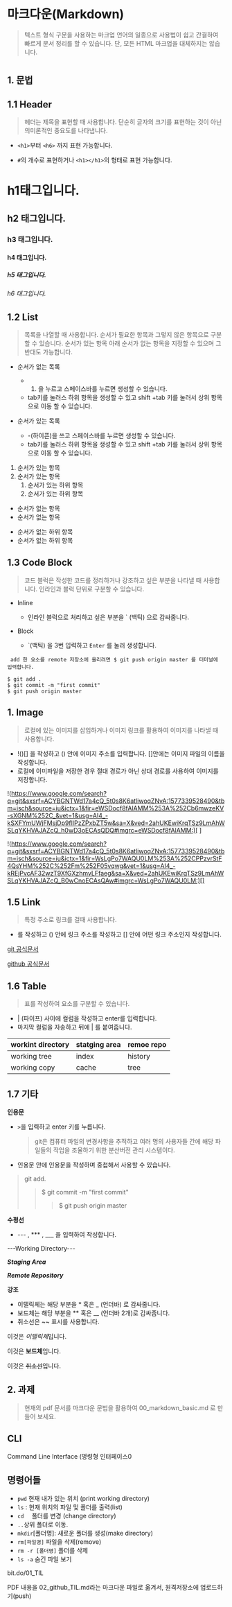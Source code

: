 # 마크다운(Markdown)

> 텍스트 형식 구문을 사용하는 마크업 언어의 일종으로 사용법이 쉽고 간결하여 빠르게 문서 정리를 할 수
> 있습니다. 단, 모든 HTML 마크업을 대체하지는 않습니다.

# 

## 1. 문법

## 1.1 Header

> 헤더는 제목을 표현할 때 사용합니다. 단순히 글자의 크기를 표현하는 것이 아닌 의미론적인 중요도를 나타냅니다.



- ` <h1> `부터 `<h6>` 까지 표현 가능합니다.

- `#`의 개수로 표현하거나 `<h1></h1>`의 형태로 표현 가능합니다.

  

  

# h1태그입니다.

## h2 태그입니다. 

### h3 태그입니다.

#### h4 태그입니다.

##### h5 태그입니다.

###### h6 태그입니다.



## 1.2 List

> 목록을 나열할 때 사용합니다. 순서가 필요한 항목과 그렇지 않은 항목으로 구분할 수 있습니다. 순서가 있는 항목 아래 순서가 없는 항목을 지정할 수 있으며 그 반대도 가능합니다.

- 순서가 없는 목록
  * 1. 을 누르고 스페이스바를 누르면 생성할 수 있습니다. 
  *  tab키를 눌러스 하위 항목을 생성할 수 있고 shift +tab 키를 눌러서 상위 항목으로 이동 할 수 있습니다. 

- 순서가 있는 목록
  * -(하이픈)을 쓰고 스페이스바를 누르면 생성할 수 있습니다. 
  * tab키를 눌러스 하위 항목을 생성할 수 있고 shift +tab 키를 눌러서 상위 항목으로 이동 할 수 있습니다. 

1. 순서가 있는 항목
2. 순서가 있는 항목
   1. 순서가 있는 하위 항목
   2. 순서가 있는  하위 항목

- 순서가 없는 항목
-  순서가 없는 항목
  * 순서가 없는 하위 항목
  * 순서가 없는 하위 항목

## 1.3 Code Block

> 코드 블럭은 작성한 코드를 정리하거나 강조하고 싶은 부분을 나타낼 때 사용합니다. 인라인과 블럭 단위로 구분할 수 있습니다.

- Inline

  - 인라인 블럭으로 처리하고 싶은 부분을 ` (백틱) 으로 감싸줍니다.

- Block

  -  `(백틱) 을 3번 입력하고 ``Enter`` 를 눌러 생성합니다.       

  

` add 한 요소를 remote 저장소에 올리려면 $ git push origin master 를 터미널에 입력합니다.`

```$ git add .
$ git add .
$ git commit -m "first commit"
$ git push origin master

```

## 1. Image

> 로컬에 있는 이미지를 삽입하거나 이미지 링크를 활용하여 이미지를 나타낼 때 사용합니다. 

-  !()[] 을 작성하고 () 안에 이미지 주소를 입력합니다. []안에는 이미지 파일의 이름을 작성합니다. 
-  로컬에 이미파일을 저장한 경우 절대 경로가 아닌 상대 경로를 사용하여 이미지를 저장합니다. 

!(https://www.google.com/search?q=git&sxsrf=ACYBGNTWd17a4cQ_5t0s8K6atliwoqZNvA:1577339528490&tbm=isch&source=iu&ictx=1&fir=eWSDocf8fAlAMM%253A%252Cb6mwzeKV-sXGNM%252C_&vet=1&usg=AI4_-kSXFYmUWjFMsjDp9flIPzZPxbZT5w&sa=X&ved=2ahUKEwiKrqTSz9LmAhWSLqYKHVAJAZcQ_h0wD3oECAsQDQ#imgrc=eWSDocf8fAlAMM:)[ ]

!(https://www.google.com/search?q=git&sxsrf=ACYBGNTWd17a4cQ_5t0s8K6atliwoqZNvA:1577339528490&tbm=isch&source=iu&ictx=1&fir=WsLgPo7WAQU0LM%253A%252CPPzvrStF4QsYHM%252C%252Fm%252F05vqwg&vet=1&usg=AI4_-kREjPvcAF32wzT9XfGXzhmvLFfaeg&sa=X&ved=2ahUKEwiKrqTSz9LmAhWSLqYKHVAJAZcQ_B0wCnoECAsQAw#imgrc=WsLgPo7WAQU0LM:)[]



## 1.5 Link

> 특정 주소로 링크를 걸때 사용합니다.

- []() 를 작성하고 () 안에 링크 주소를 작성하고 [] 안에 어떤 링크 주소인지 작성합니다.

[git 공식문서](https://git-scm.com/ )

[github 공식문서](https://github.com/)



## 1.6 Table

>  표를 작성하여 요소를 구분할 수 있습니다.

- | (파이프) 사이에 컬럼을 작성하고 enter를 입력합니다.
- 마지막 컬럼을 자송하고 뒤에 | 를 붙여줍니다.

| workint directory | statging area | remoe repo |
| ----------------- | ------------- | ---------- |
| working tree      | index         | history    |
| working copy      | cache         | tree       |

## 1.7 기타

**인용문**

- `>`을 입력하고 enter 키를 누릅니다.

	> git은 컴퓨터 파일의 변경사항을 추적하고 여러 명의 사용자들 간에 해당 파일들의 작업을 조율하기 위한 분산버전 관리 시스템이다.

- 인용문 안에 인용문을 작성하며 중첩해서 사용할 수 있습니다. 

> git add.
>
> >$ git commit -m "first commit"
> >
> >> $ git push origin master

**수평선**

-  --- , *** , ___ 을 입력하여 작성합니다.

---Working Directory---

***Staging Area***

___Remote Repository___



**강조**

- 이탤릭체는 해당 부분을 * 혹은 _ (언더바) 로 감싸줍니다.
- 보드체는 해당 부분을 ** 혹은 __ (언더바 2개)로 감싸줍니다.
- 취소선은 ~~ 표시를 사용합니다.

이것은 *이탤릭체*입니다.

이것은 **보드체**입니다.

이것은 ~~취소선~~입니다.



## 2. 과제 

>현재의 pdf 문서를 마크다운 문법을 활용하여 00_markdown_basic.md 로 만들어 보세요.



## CLI

Command Line Interface (명령형 인터페이스0



## 명령어들

- `pwd`  현재 내가 있는 위치 (print working directory)
- `ls` : 현재 위치의 파일 및 폴더를 출력(list) 
- `cd  ` 폴더를 변경 (change directory)
- `..`상위 폴더로 이동.
- `mkdir`[폴더명]: 새로운 폴더를 생성(make directory)
- `rm[파일명]`  파일을 삭제(remove)
- `rm -r [폴더명]` 폴더를 삭제
- `ls -a` 숨긴 파일 보기



bit.do/01_TIL

PDF 내용을 02_github_TIL.md라는 마크다운 파일로 옮겨서, 원격저장소에 업로드하기(push)